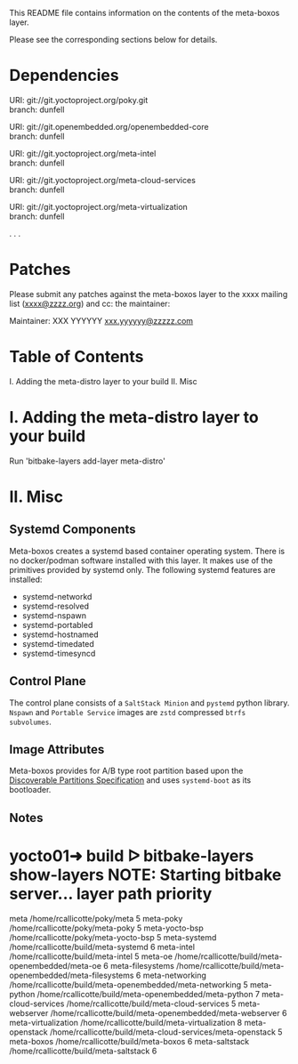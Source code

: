 This README file contains information on the contents of the meta-boxos layer.

Please see the corresponding sections below for details.

Dependencies
============

  URI: git://git.yoctoproject.org/poky.git  
  branch: dunfell

  URI: git://git.openembedded.org/openembedded-core  
  branch: dunfell

  URI: git://git.yoctoproject.org/meta-intel  
  branch: dunfell

  URI: git://git.yoctoproject.org/meta-cloud-services  
  branch: dunfell

  URI: git://git.yoctoproject.org/meta-virtualization  
  branch: dunfell

  .
  .
  .

Patches
=======

Please submit any patches against the meta-boxos layer to the xxxx mailing list (xxxx@zzzz.org)
and cc: the maintainer:

Maintainer: XXX YYYYYY <xxx.yyyyyy@zzzzz.com>

Table of Contents
=================

  I. Adding the meta-distro layer to your build
 II. Misc


I. Adding the meta-distro layer to your build
=================================================

Run 'bitbake-layers add-layer meta-distro'

II. Misc
========

## Systemd Components

Meta-boxos creates a systemd based container operating system.  There is no docker/podman software installed with this layer. 
It makes use of the primitives provided by systemd only.  The following systemd features are installed:

- systemd-networkd  
- systemd-resolved  
- systemd-nspawn  
- systemd-portabled  
- systemd-hostnamed  
- systemd-timedated  
- systemd-timesyncd

## Control Plane 

The control plane consists of a `SaltStack Minion` and `pystemd` python library.  `Nspawn` and `Portable Service` images are `zstd` compressed `btrfs subvolumes`.  

## Image Attributes

Meta-boxos provides for A/B type root partition based upon the [Discoverable Partitions Specification](https://systemd.io/DISCOVERABLE_PARTITIONS/) and 
uses `systemd-boot` as its bootloader.


## Notes

yocto01➜  build  ᐅ  bitbake-layers show-layers
NOTE: Starting bitbake server...
layer                 path                                      priority
==========================================================================
meta                  /home/rcallicotte/poky/meta               5
meta-poky             /home/rcallicotte/poky/meta-poky          5
meta-yocto-bsp        /home/rcallicotte/poky/meta-yocto-bsp     5
meta-systemd          /home/rcallicotte/build/meta-systemd      6
meta-intel            /home/rcallicotte/build/meta-intel        5
meta-oe               /home/rcallicotte/build/meta-openembedded/meta-oe  6
meta-filesystems      /home/rcallicotte/build/meta-openembedded/meta-filesystems  6
meta-networking       /home/rcallicotte/build/meta-openembedded/meta-networking  5
meta-python           /home/rcallicotte/build/meta-openembedded/meta-python  7
meta-cloud-services   /home/rcallicotte/build/meta-cloud-services  5
meta-webserver        /home/rcallicotte/build/meta-openembedded/meta-webserver  6
meta-virtualization   /home/rcallicotte/build/meta-virtualization  8
meta-openstack        /home/rcallicotte/build/meta-cloud-services/meta-openstack  5
meta-boxos            /home/rcallicotte/build/meta-boxos        6
meta-saltstack        /home/rcallicotte/build/meta-saltstack    6

